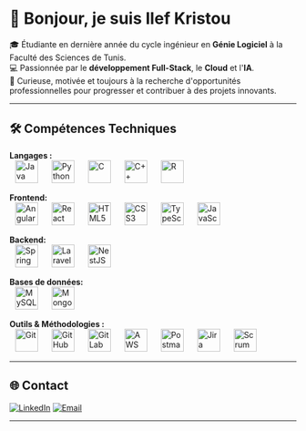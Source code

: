 # 👋 Bonjour, je suis Ilef Kristou  

🎓 Étudiante en dernière année du cycle ingénieur en **Génie Logiciel** à la Faculté des Sciences de Tunis.  
💻 Passionnée par le **développement Full-Stack**, le **Cloud** et l'**IA**.  
🚀 Curieuse, motivée et toujours à la recherche d'opportunités professionnelles pour progresser et contribuer à des projets innovants.  

---

## 🛠️ Compétences Techniques

**Langages :**  
<img src="https://skillicons.dev/icons?i=java" title="Java" height="40" style="margin: 0 10px;" />
<img src="https://skillicons.dev/icons?i=python" title="Python" height="40" style="margin: 0 10px;" />
<img src="https://skillicons.dev/icons?i=c" title="C" height="40" style="margin: 0 10px;" />
<img src="https://skillicons.dev/icons?i=cpp" title="C++" height="40" style="margin: 0 10px;" />
<img src="https://skillicons.dev/icons?i=r" title="R" height="40" style="margin: 0 10px;" />

**Frontend:**  
<img src="https://skillicons.dev/icons?i=angular" title="Angular" height="40" style="margin: 0 10px;" />
<img src="https://skillicons.dev/icons?i=react" title="React" height="40" style="margin: 0 10px;" />
<img src="https://skillicons.dev/icons?i=html" title="HTML5" height="40" style="margin: 0 10px;" />
<img src="https://skillicons.dev/icons?i=css" title="CSS3" height="40" style="margin: 0 10px;" />
<img src="https://skillicons.dev/icons?i=ts" title="TypeScript" height="40" style="margin: 0 10px;" />
<img src="https://skillicons.dev/icons?i=js" title="JavaScript" height="40" style="margin: 0 10px;" />

**Backend:**  
<img src="https://skillicons.dev/icons?i=spring" title="Spring Boot" height="40" style="margin: 0 10px;" />
<img src="https://skillicons.dev/icons?i=laravel" title="Laravel" height="40" style="margin: 0 10px;" />
<img src="https://skillicons.dev/icons?i=nestjs" title="NestJS" height="40" style="margin: 0 10px;" />

**Bases de données:**  
<img src="https://skillicons.dev/icons?i=mysql" title="MySQL" height="40" style="margin: 0 10px;" />
<img src="https://skillicons.dev/icons?i=mongodb" title="MongoDB" height="40" style="margin: 0 10px;" />

**Outils & Méthodologies :**  
<img src="https://skillicons.dev/icons?i=git" title="Git" height="40" style="margin: 0 10px;" />
<img src="https://skillicons.dev/icons?i=github" title="GitHub" height="40" style="margin: 0 10px;" />
<img src="https://skillicons.dev/icons?i=gitlab" title="GitLab" height="40" style="margin: 0 10px;" />
<img src="https://skillicons.dev/icons?i=aws" title="AWS" height="40" style="margin: 0 10px;" />
<img src="https://skillicons.dev/icons?i=postman" title="Postman" height="40" style="margin: 0 10px;" />
<img src="https://skillicons.dev/icons?i=jira" title="Jira" height="40" style="margin: 0 10px;" />
<img src="https://img.shields.io/badge/-Scrum-6DB33F?style=flat" title="Scrum" height="40" style="margin: 0 10px;" />

---

## 🌐 Contact

[![LinkedIn](https://img.shields.io/badge/LinkedIn-0077B5?style=for-the-badge&logo=linkedin&logoColor=white)](https://www.linkedin.com/in/ilef-kristou-99374a302/)
[![Email](https://img.shields.io/badge/Email-D14836?style=for-the-badge&logo=gmail&logoColor=white)](mailto:ilef.kristou@etudiant-fst.utm.tn)

---
